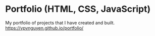 # Portfolio (HTML, CSS, JavaScript)
My portfolio of projects that I have created and built.
https://vpvnguyen.github.io/portfolio/
